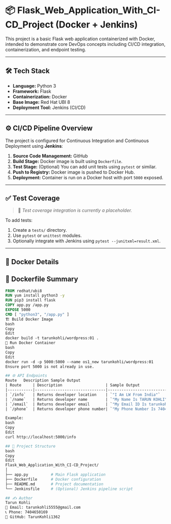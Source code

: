 # 📦 Flask_Web_Application_With_CI-CD_Project (Docker + Jenkins)

This project is a basic Flask web application containerized with Docker, intended to demonstrate core DevOps concepts including CI/CD integration, containerization, and endpoint testing.

---

## 🛠️ Tech Stack

- **Language:** Python 3
- **Framework:** Flask
- **Containerization:** Docker
- **Base Image:** Red Hat UBI 8
- **Deployment Tool:** Jenkins (CI/CD)

---

## ⚙️ CI/CD Pipeline Overview

The project is configured for Continuous Integration and Continuous Deployment using **Jenkins**:

1. **Source Code Management:** GitHub
2. **Build Stage:** Docker image is built using `Dockerfile`.
3. **Test Stage:** (Optional) You can add unit tests using `pytest` or similar.
4. **Push to Registry:** Docker image is pushed to Docker Hub.
5. **Deployment:** Container is run on a Docker host with port `5000` exposed.

---

## ✅ Test Coverage

> 🔧 *Test coverage integration is currently a placeholder.*

To add tests:

1. Create a `tests/` directory.
2. Use `pytest` or `unittest` modules.
3. Optionally integrate with Jenkins using `pytest --junitxml=result.xml`.

---

## 🐳 Docker Details

## 📄 Dockerfile Summary

```Dockerfile
FROM redhat/ubi8
RUN yum install python3 -y
RUN pip3 install flask
COPY app.py /app.py
EXPOSE 5000
CMD [ "python3", "/app.py" ]
🏗️ Build Docker Image
bash
Copy
Edit
docker build -t tarunkohli/wordpress:01 .
🚀 Run Docker Container
bash
Copy
Edit
docker run -d -p 5000:5000 --name os1_new tarunkohli/wordpress:01
Ensure port 5000 is not already in use.

## 🌐 API Endpoints
Route	Description	Sample Output
| Route     | Description                   | Sample Output                                     |
|-----------|-------------------------------|---------------------------------------------------|
| `/info`   | Returns developer location    | `"I Am LW From India"`                            |
| `/name`   | Returns developer name        | `"My Name Is TARUN KOHLI"`                        |
| `/email`  | Returns developer email       | `"My Email ID Is tarunkohli5555@gmail.com"`       |
| `/phone`  | Returns developer phone number| `"My Phone Number Is 7404650169"`                 |

Example:
bash
Copy
Edit
curl http://localhost:5000/info

## 📁 Project Structure
bash
Copy
Edit
Flask_Web_Application_With_CI-CD_Project/
│
├── app.py          # Main Flask application
├── Dockerfile      # Docker configuration
├── README.md       # Project documentation
└── Jenkinsfile     # (Optional) Jenkins pipeline script

## ✍️ Author
Tarun Kohli
📧 Email: tarunkohli5555@gmail.com
📞 Phone: 7404650169
🐙 GitHub: TarunKohli1362




